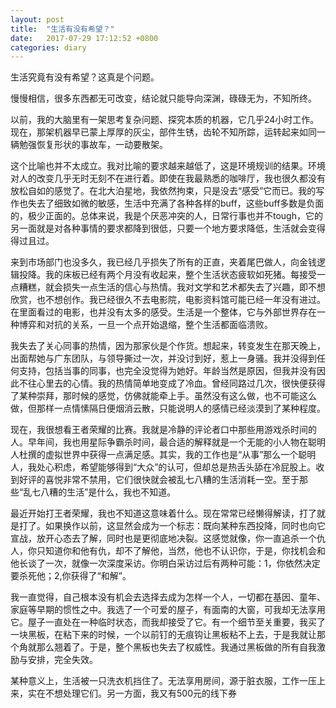 ```yaml
---
layout: post
title:  "生活有没有希望？"
date:   2017-07-29 17:12:52 +0800
categories: diary
---
```


生活究竟有没有希望？这真是个问题。

慢慢相信，很多东西都无可改变，结论就只能导向深渊，碌碌无为，不知所终。

以前，我的大脑里有一架思考复杂问题、探究本质的机器，它几乎24小时工作。现在，那架机器早已蒙上厚厚的灰尘，部件生锈，齿轮不知所踪，运转起来如同一辆勉强恢复形状的事故车，一动要散架。

这个比喻也并不太成立。我对比喻的要求越来越低了，这是环境规训的结果。环境对人的改变几乎无时无刻不在进行着。即使在我最熟悉的咖啡厅，我也很久都没有放松自如的感觉了。在北大泊星地，我依然拘束，只是没去“感受”它而已。我的写作也失去了细致如微的敏感，生活中充满了各种各样的buff，这些buff多数是负面的，极少正面的。总体来说，我是个厌恶冲突的人，日常行事也并不tough，它的另一面就是对各种事情的要求都降到很低，只要一个地方要求降低，生活就会变得得过且过。

来到市场部门也没多久，我已经几乎损失了所有的正直，夹着尾巴做人，向金钱逻辑投降。我的床板已经有两个月没有收起来，整个生活状态疲软如死猪。每接受一点糟糕，就会损失一点生活的信心与热情。我对文学和艺术都失去了兴趣，即不想欣赏，也不想创作。我已经很久不去电影院，电影资料馆可能已经一年没有进过。在里面看过的电影，也并没有太多的感受。生活是一个整体，它与外部世界存在一种博弈和对抗的关系，一旦一个点开始退缩，整个生活都面临溃败。

我失去了关心同事的热情，因为那家伙是个作货。想起来，转变发生在那天晚上，出面帮她与广东团队，与领导撕过一次，并没讨到好，惹上一身骚。我并没得到任何支持，包括当事的同事，也完全没觉得为她好。年龄当然是原因，但我并没有因此不往心里去的心情。我的热情简单地变成了冷血。曾经同路过几次，很快便获得了某种崇拜，那时候的感觉，仿佛就能牵上手。虽然没有这么做，也不可能这么做，但那样一点情愫隔日便烟消云散，只能说明人的感情已经淡漠到了某种程度。

现在，我很想看王者荣耀的比赛。我就是冷静的评论者口中那些用游戏杀时间的人。早年间，我也用星际争霸杀时间，最合适的解释就是一个无能的小人物在聪明人杜撰的虚拟世界中获得一点满足感。其实，我的工作也是“从事”那么一个聪明人，我处心积虑，希望能够得到“大众”的认可，但却总是热舌头舔在冷屁股上。收到好评的喜悦非常不禁用，它们很快就会被乱七八糟的生活消耗一空。至于那些“乱七八糟的生活”是什么，我也不知道。

最近开始打王者荣耀，我也不知道这意味着什么。现在常常已经懒得解读，打了就是打了。如果换作以前，这显然会成为一个标志：既向某种东西投降，同时也向它宣战，放开心态去了解，同时也是更彻底地决裂。这感觉就像，你一直追杀一个仇人，你只知道你和他有仇，却不了解他，当然，他也不认识你，于是，你找机会和他长谈了一次，就像一次深度采访。你明白采访过后有两种可能：1，你依然决定要杀死他；2,你获得了“和解”。

我一直觉得，自己根本没有机会去选择去成为怎样一个人，一切都在基因、童年、家庭等早期的惯性之中。我选了一个可爱的屋子，有面南的大窗，可我却无法享用它。屋子一直处在一种临时状态，而我却接受了它。有一个细节至关重要，我买了一块黑板，在粘下来的时候，一个以前钉的无痕钩让黑板粘不上去，于是我就让那个角就那么翘着了。于是，整个黑板也失去了权威性。我通过黑板做的所有自我激励与安排，完全失效。

某种意义上，生活被一只洗衣机挡住了。无法享用房间，源于脏衣服，工作一压上来，实在不想处理它们。另一方面，我又有500元的线下券

